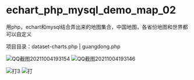 # echart_php_mysql_demo_map_02
用php，echart和mysql结合弄出来的地图集合，中国地图，各省份地图和世界都可以自定义

项目目录：dataset-charts.php | guangdong.php



![QQ截图20211004193154](https://user-images.githubusercontent.com/59329360/135844502-24559c82-6708-44c3-92ff-6513aba7354d.jpg)
![QQ截图20211004193146](https://user-images.githubusercontent.com/59329360/135844510-e16df5ff-2a51-47d3-aa53-c70fb3411bc6.jpg)


![打3](https://user-images.githubusercontent.com/59329360/135842716-e54c4251-47d5-4364-a6fe-3da35a63f216.jpg)
![打](https://user-images.githubusercontent.com/59329360/135842741-022df4f2-c5f1-4c55-8fef-578dd9de28d7.jpg)
